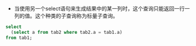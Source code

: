 - 当使用另一个select语句来生成结果中的某一列时，这个查询只能返回一行一列的值。这个种类的子查询称为标量子查询。
```sql
select 
  (select a from tab2 where tab2.a = tab1.a)
from tab1;
```
